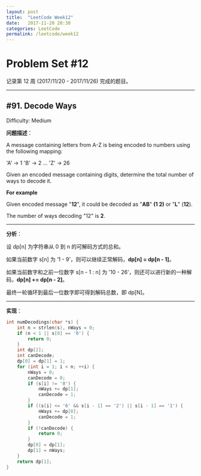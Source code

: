 ```yaml
---
layout: post
title:  "LeetCode Week12"
date:   2017-11-20 20:30
categories: LeetCode
permalink: /leetcode/week12
---
```


# Problem Set #12

记录第 12 周 (2017/11/20 - 2017/11/26) 完成的题目。

---

## #91. Decode Ways

Difficulty: Medium

**问题描述**：

A message containing letters from A-Z is being encoded to numbers using the following mapping:

'A' -> 1
'B' -> 2
...
'Z' -> 26

Given an encoded message containing digits, determine the total number of ways to decode it.

**For example**

Given encoded message "**12**", it could be decoded as "**AB**" **(1 2)** or "**L**" (**12**).

The number of ways decoding "12" is **2**.

---

**分析**：

设 dp[n] 为字符串从 0 到 n 的可解码方式的总和。

如果当前数字 s[n] 为 ‘1 - 9’，则可以继续正常解码，**dp[n] = dp[n - 1]**。

如果当前数字和之前一位数字 s[n - 1 : n] 为 '10 - 26'，则还可以进行新的一种解码，**dp[n] += dp[n - 2]**。

最终一轮循环到最后一位数字即可得到解码总数，即 dp[N]。

---

**实现**：

```c
int numDecodings(char *s) {
    int n = strlen(s), nWays = 0;
    if (n < 1 || s[0] == '0') {
        return 0;
    }
    int dp[2];
    int canDecode;
    dp[0] = dp[1] = 1;
    for (int i = 1; i < n; ++i) {
        nWays = 0;
        canDecode = 0;
        if (s[i] != '0') {
            nWays += dp[1];
            canDecode = 1;
        }
        if ((s[i] <= '6' && s[i - 1] == '2') || s[i - 1] == '1') {
            nWays += dp[0];
            canDecode = 1;
        }
        if (!canDecode) {
            return 0;
        }
        dp[0] = dp[1];
        dp[1] = nWays;
    }
    return dp[1];
}
```